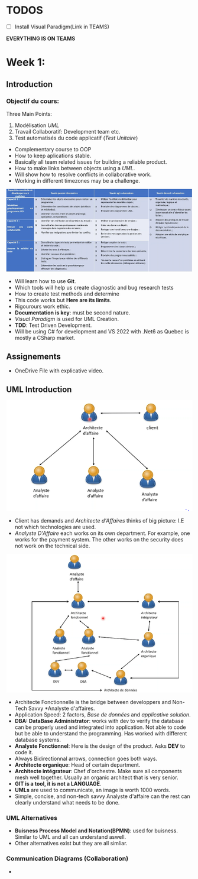 # TODOS
- [ ] Install Visual Paradigm(Link in TEAMS)

**EVERYTHING IS ON TEAMS**
# Week 1:
## Introduction
### Objectif du cours:

Three Main Points: 
1. Modélisation *UML*
2. Travail Collaboratif: Development team etc.
3. Test automatisés du code applicatif (*Test Unitaire*)

- Complementary course to OOP
- How to keep aplications stable.
- Basically all team related issues for building a reliable product.
- How to make links between objects using a *UML*.
- Will show how to resolve conflicts in collaborative work.
- Working in different timezones may be a challenge.

![Capacities of Course](./img/dev_inf_capacities.png)

- Will learn how to use **Git**. 
- Which tools will help us create diagnostic and bug research tests
- How to create test methods and determine
- This code works but **Here are its limits**.
- Rigourours work ethic.
- **Documentation is key**: must be second nature.
- *Visual Paradigm* is used for UML Creation.
- **TDD**: Test Driven Development.
- Will be using C# for development and VS 2022 with .Net6 as Quebec is mostly a CSharp market.

## Assignements
- OneDrive File with explicative video. 

## UML Introduction
![Real World Scenario](./img/dev_info_intro.png)

- Client has demands and *Architecte d'Affaires* thinks of big picture: I.E not which technologies are used.
- *Analyste D'Affaire* each works on its own department. For example, one works for the payment system. The other works on the security does not work on the technical side.

![Department under Architecte d'affaires](./img/dev_inf_department.PNG)
- Architecte Fonctionnelle is the bridge between developpers and Non-Tech Savvy *Analyste d'affaires.
- Application Speed: 2 factors, *Base de données* and *applicative solution*.
- **DBA: DataBase Administrator**: works with dev to verify the database can be properly used and integrated into application. Not able to code but be able to understand the programming. Has worked with different database systems.
- **Analyste Fonctionnel**: Here is the design of the product. Asks **DEV** to code it.
- Always Bidirectionnal arrows, connection goes both ways.
- **Architecte organique**: Head of certain department.
- **Architecte intégrateur**: Chef d'orchestre. Make sure all components mesh well together. Usually an organic architect that is very senior.
- **GIT is a tool, it is not a LANGUAGE**.
-  **UMLs** are used to communicate, an image is worth 1000 words.
- Simple, concise, and non-tech savvy Analyste d'affaire can the rest can clearly understand what needs to be done.
### UML Alternatives
- **Buisness Process Model and Notation(BPMN)**: used for buisness. Similar to UML and all can understand aswell.
- Other alternatives exist but they are all simliar.


### Communication Diagrams (Collaboration)
- 